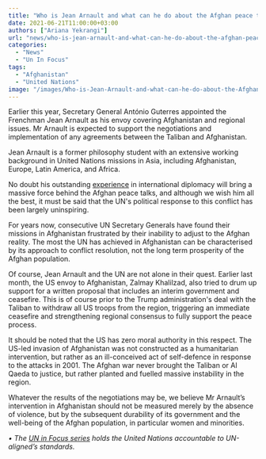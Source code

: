 ```yaml
---
title: "Who is Jean Arnault and what can he do about the Afghan peace talks?"
date: 2021-06-21T11:00:00+03:00
authors: ["Ariana Yekrangi"]
url: "news/who-is-jean-arnault-and-what-can-he-do-about-the-afghan-peace-talks"
categories: 
  - "News"
  - "Un In Focus"
tags: 
  - "Afghanistan"
  - "United Nations"
image: "/images/Who-is-Jean-Arnault-and-what-can-he-do-about-the-Afghan-peace-talks_.jpg"
---
```


Earlier this year, Secretary General António Guterres appointed the Frenchman Jean Arnault as his envoy covering Afghanistan and regional issues. Mr Arnault is expected to support the negotiations and implementation of any agreements between the Taliban and Afghanistan.

Jean Arnault is a former philosophy student with an extensive working background in United Nations missions in Asia, including Afghanistan, Europe, Latin America, and Africa.

No doubt his outstanding [experience](https://cic.nyu.edu/content/jean-arnault) in international diplomacy will bring a massive force behind the Afghan peace talks, and although we wish him all the best, it must be said that the UN's political response to this conflict has been largely uninspiring. 

For years now, consecutive UN Secretary Generals have found their missions in Afghanistan frustrated by their inability to adjust to the Afghan reality. The most the UN has achieved in Afghanistan can be characterised by its approach to conflict resolution, not the long term prosperity of the Afghan population. 

Of course, Jean Arnault and the UN are not alone in their quest. Earlier last month, the US envoy to Afghanistan, Zalmay Khalilzad, also tried to drum up support for a written proposal that includes an interim government and ceasefire. This is of course prior to the Trump administration's deal with the Taliban to withdraw all US troops from the region, triggering an immediate ceasefire and strengthening regional consensus to fully support the peace process.

It should be noted that the US has zero moral authority in this respect. The US-led invasion of Afghanistan was not constructed as a humanitarian intervention, but rather as an ill-conceived act of self-defence in response to the attacks in 2001. The Afghan war never brought the Taliban or Al Qaeda to justice, but rather planted and fuelled massive instability in the region.

Whatever the results of the negotiations may be, we believe Mr Arnault’s intervention in Afghanistan should not be measured merely by the absence of violence, but by the subsequent durability of its government and the well-being of the Afghan population, in particular women and minorities. 

_• The [UN in Focus series](https://un-aligned.org/category/un-in-focus/) holds the United Nations accountable to UN-aligned’s standards._
